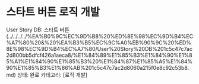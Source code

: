 # 스타트 버튼 로직 개발

User Story DB: 스타트 버튼  (../../../../%EA%B0%9C%EC%9D%B8%20%ED%8E%98%EC%9D%B4%EC%A7%80%20&%20%EA%B3%B5%EC%9C%A0%EB%90%9C%20%ED%8E%98%EC%9D%B4%EC%A7%80/User%20Story%20DB%201c5c47c7ac2d800bb5dfcf426a1aeca8/%E1%84%89%E1%85%B3%E1%84%90%E1%85%A1%E1%84%90%E1%85%B3%20%E1%84%87%E1%85%A5%E1%84%90%E1%85%B3%E1%86%AB%201c5c47c7ac2d8060a215f0e8c92c53b8.md)
상태: 완료
카테고리: [로직 개발]